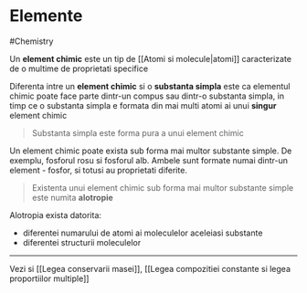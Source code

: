 # Elemente
#Chemistry 

Un **element chimic** este un tip de [[Atomi si molecule|atomi]] caracterizate de o multime de proprietati specifice

Diferenta intre un **element chimic** si o **substanta simpla** este ca elementul chimic poate face parte dintr-un compus sau dintr-o substanta simpla, in timp ce o substanta simpla e formata din mai multi atomi ai unui **singur** element chimic

> Substanta simpla este forma pura a unui element chimic

Un element chimic poate exista sub forma mai multor substante simple. De exemplu, fosforul rosu si fosforul alb. Ambele sunt formate numai dintr-un element - fosfor, si totusi au proprietati diferite.

> Existenta unui element chimic sub forma mai multor substante simple este numita **alotropie**

Alotropia exista datorita:
* diferentei numarului de atomi ai moleculelor aceleiasi substante
* diferentei structurii moleculelor


---
Vezi si [[Legea conservarii masei]], [[Legea compozitiei constante si legea proportiilor multiple]]